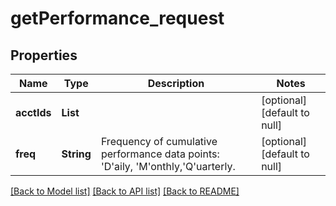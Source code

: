 # getPerformance_request
## Properties

| Name | Type | Description | Notes |
|------------ | ------------- | ------------- | -------------|
| **acctIds** | **List** |  | [optional] [default to null] |
| **freq** | **String** | Frequency of cumulative performance data points: &#39;D&#39;aily, &#39;M&#39;onthly,&#39;Q&#39;uarterly.  | [optional] [default to null] |

[[Back to Model list]](../README.md#documentation-for-models) [[Back to API list]](../README.md#documentation-for-api-endpoints) [[Back to README]](../README.md)

